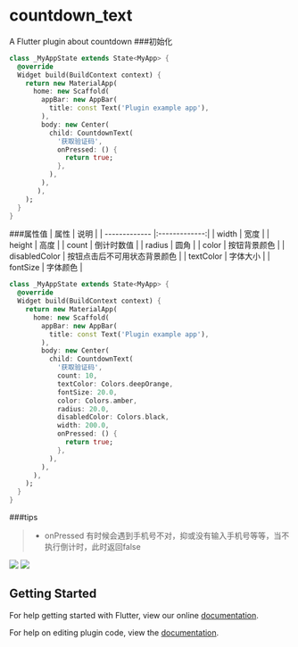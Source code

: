# countdown_text

A Flutter plugin about countdown
###初始化
```dart
class _MyAppState extends State<MyApp> {
  @override
  Widget build(BuildContext context) {
    return new MaterialApp(
      home: new Scaffold(
        appBar: new AppBar(
          title: const Text('Plugin example app'),
        ),
        body: new Center(
          child: CountdownText(
            '获取验证码',
            onPressed: () {
              return true;
            },
          ),
        ),
       ),
    );
  }
}
```
###属性值
| 属性        | 说明           |
| ------------- |:-------------:|
| width      | 宽度 |
| height | 高度 |
| count | 倒计时数值 |
| radius | 圆角  |
| color | 按钮背景颜色 |
| disabledColor | 按钮点击后不可用状态背景颜色 |
| textColor | 字体大小 |
| fontSize | 字体颜色 |


```dart
class _MyAppState extends State<MyApp> {
  @override
  Widget build(BuildContext context) {
    return new MaterialApp(
      home: new Scaffold(
        appBar: new AppBar(
          title: const Text('Plugin example app'),
        ),
        body: new Center(
          child: CountdownText(
            '获取验证码',
            count: 10,
            textColor: Colors.deepOrange,
            fontSize: 20.0,
            color: Colors.amber,
            radius: 20.0,
            disabledColor: Colors.black,
            width: 200.0,
            onPressed: () {
              return true;
            },
          ),
        ),
      ),
    );
  }
}
```
###tips
> * onPressed 有时候会遇到手机号不对，抑或没有输入手机号等等，当不执行倒计时，此时返回false

![](http://ww1.sinaimg.cn/large/5dfcd11agy1fwew27yw3pj20ju0z6q58.jpg)
![](http://ww1.sinaimg.cn/large/5dfcd11agy1fwew31juluj20ka0zu76o.jpg)

## Getting Started

For help getting started with Flutter, view our online
[documentation](https://flutter.io/).

For help on editing plugin code, view the [documentation](https://flutter.io/platform-plugins/#edit-code).